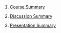 1. [Course Summary](https://github.com/Snehil16/RobotaPsyche/blob/main/25April/courseSummary.md)

2. [Discussion Summary](https://github.com/Snehil16/RobotaPsyche/blob/main/25April/discussionSummary.md)
3. [Presentation Summary](https://github.com/Snehil16/RobotaPsyche/blob/main/25April/presentationSummary.md)

